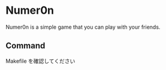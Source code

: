 # Numer0n

Numer0n is a simple game that you can play with your friends.

## Command

Makefile を確認してください
